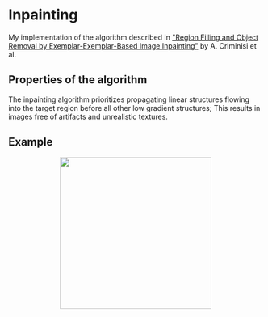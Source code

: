 # Inpainting
My implementation of the algorithm described in ["Region Filling and Object Removal by Exemplar-Exemplar-Based Image Inpainting"](http://research.microsoft.com/pubs/67276/criminisi_tip2004.pdf "Link to paper") by A. Criminisi et al.

## Properties of the algorithm
The inpainting algorithm prioritizes propagating linear structures flowing into the target region before all other low gradient structures; This results in images free of artifacts and unrealistic textures.

## Example
<p style="text-align:center"><img src="./example.gif" width="300"></p>
